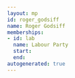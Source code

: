 ```yaml
---
layout: mp
id: roger_godsiff
name: Roger Godsiff
memberships:
- id: lab
  name: Labour Party
  start: 
  end: 
autogenerated: true
---
```

